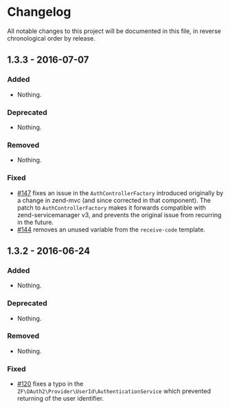 # Changelog

All notable changes to this project will be documented in this file, in reverse chronological order by release.

## 1.3.3 - 2016-07-07

### Added

- Nothing.

### Deprecated

- Nothing.

### Removed

- Nothing.

### Fixed

- [#147](https://github.com/zfcampus/zf-oauth2/pull/147) fixes an issue in the
  `AuthControllerFactory` introduced originally by a change in zend-mvc (and
  since corrected in that component). The patch to `AuthControllerFactory` makes
  it forwards compatible with zend-servicemanager v3, and prevents the original
  issue from recurring in the future.
- [#144](https://github.com/zfcampus/zf-oauth2/pull/144) removes an unused
  variable from the `receive-code` template.

## 1.3.2 - 2016-06-24

### Added

- Nothing.

### Deprecated

- Nothing.

### Removed

- Nothing.

### Fixed

- [#120](https://github.com/zfcampus/zf-oauth2/pull/120) fixes a typo in the
  `ZF\OAuth2\Provider\UserId\AuthenticationService` which prevented returning of
  the user identifier.
